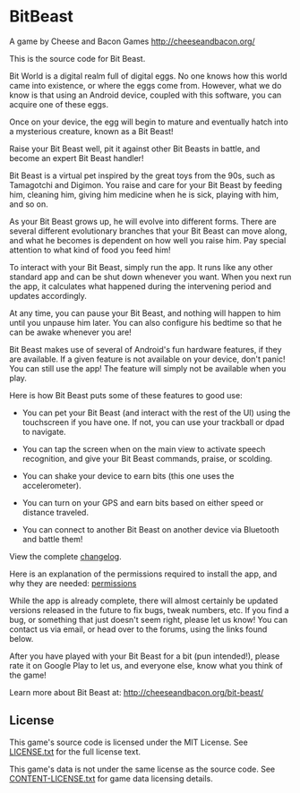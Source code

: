 # BitBeast
A game by Cheese and Bacon Games
http://cheeseandbacon.org/

This is the source code for Bit Beast.

Bit World is a digital realm full of digital eggs. No one knows how this world came into existence, or where the eggs come from.
However, what we do know is that using an Android device, coupled with this software, you can acquire one of these eggs.

Once on your device, the egg will begin to mature and eventually hatch into a mysterious creature, known as a Bit Beast!

Raise your Bit Beast well, pit it against other Bit Beasts in battle, and become an expert Bit Beast handler!

Bit Beast is a virtual pet inspired by the great toys from the 90s, such as Tamagotchi and Digimon. You raise and care for your Bit Beast by feeding him, cleaning him, giving him medicine when he is sick, playing with him, and so on.

As your Bit Beast grows up, he will evolve into different forms. There are several different evolutionary branches that your Bit Beast can move along, and what he becomes is dependent on how well you raise him. Pay special attention to what kind of food you feed him!

To interact with your Bit Beast, simply run the app. It runs like any other standard app and can be shut down whenever you want. When you next run the app, it calculates what happened during the intervening period and updates accordingly.

At any time, you can pause your Bit Beast, and nothing will happen to him until you unpause him later. You can also configure his bedtime so that he can be awake whenever you are!

Bit Beast makes use of several of Android's fun hardware features, if they are available. If a given feature is not available on your device, don't panic! You can still use the app! The feature will simply not be available when you play.

Here is how Bit Beast puts some of these features to good use:

- You can pet your Bit Beast (and interact with the rest of the UI) using the touchscreen if you have one. If not, you can use your trackball or dpad to navigate.

- You can tap the screen when on the main view to activate speech recognition, and give your Bit Beast commands, praise, or scolding.

- You can shake your device to earn bits (this one uses the accelerometer).

- You can turn on your GPS and earn bits based on either speed or distance traveled.

- You can connect to another Bit Beast on another device via Bluetooth and battle them!

View the complete [changelog](development/changelog.txt).

Here is an explanation of the permissions required to install the app, and why they are needed: [permissions](development/permissions.txt)

While the app is already complete, there will almost certainly be updated versions released in the future to fix bugs, tweak numbers, etc. If you find a bug, or something that just doesn't seem right, please let us know! You can contact us via email, or head over to the forums, using the links found below.

After you have played with your Bit Beast for a bit (pun intended!), please rate it on Google Play to let us, and everyone else, know what you think of the game!

Learn more about Bit Beast at: http://cheeseandbacon.org/bit-beast/

## License
This game's source code is licensed under the MIT License. See [LICENSE.txt](development/LICENSE.txt) for the full license text.

This game's data is not under the same license as the source code. See [CONTENT-LICENSE.txt](development/CONTENT-LICENSE.txt) for game data licensing details.
